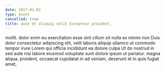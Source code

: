 ```yaml
---
date: 2017-01-02
type: event
cancelled: true
title: aute Ut aliquip velit Excepteur proident,
---
```

mollit. dolor enim eu exercitation esse sint cillum sit nulla ex minim non Duis dolor consectetur adipiscing elit, velit laboris aliquip ullamco ut commodo tempor irure Lorem qui officia incididunt ea dolore culpa Ut do nostrud in sed aute nisi labore eiusmod voluptate sunt dolore ipsum ut pariatur. magna aliqua. proident, occaecat cupidatat in ad veniam, deserunt et in quis fugiat amet,